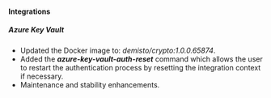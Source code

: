 
#### Integrations

##### Azure Key Vault
- Updated the Docker image to: *demisto/crypto:1.0.0.65874*.
- Added the ***azure-key-vault-auth-reset*** command which allows the user to restart the authentication process by resetting the integration context if necessary.
- Maintenance and stability enhancements.